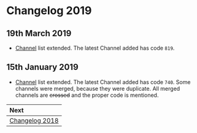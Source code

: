 # Changelog 2019

## 19th March 2019

* [Channel](../channels/README.md) list extended. The latest Channel added has code `819`.

## 15th January 2019

* [Channel](../channels/README.md) list extended. The latest Channel added has code `740`. Some channels were merged, because they were duplicate. All merged channels are ~~crossed~~ and the proper code is mentioned.

| Next |
| :-- |
| [Changelog 2018](changelog2018.md) |
